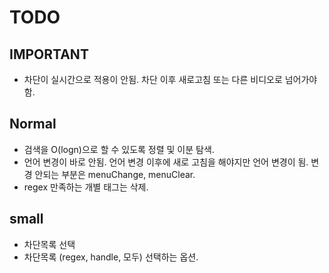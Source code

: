 # TODO

## IMPORTANT

- 차단이 실시간으로 적용이 안됨. 차단 이후 새로고침 또는 다른 비디오로 넘어가야함.

## Normal

- 검색을 O(logn)으로 할 수 있도록 정렬 및 이분 탐색.
- 언어 변경이 바로 안됨. 언어 변경 이후에 새로 고침을 해야지만 언어 변경이 됨. 변경 안되는 부분은 menuChange, menuClear.
- regex 만족하는 개별 태그는 삭제.

## small

- 차단목록 선택
- 차단목록 (regex, handle, 모두) 선택하는 옵션.
